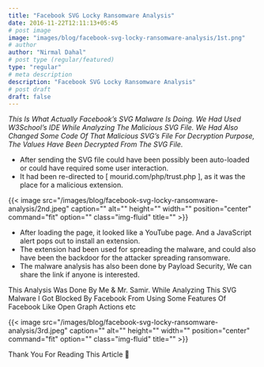 ```yaml
---
title: "Facebook SVG Locky Ransomware Analysis"
date: 2016-11-22T12:11:13+05:45
# post image
image: "images/blog/facebook-svg-locky-ransomware-analysis/1st.png"
# author
author: "Nirmal Dahal"
# post type (regular/featured)
type: "regular"
# meta description
description: "Facebook SVG Locky Ransomware Analysis"
# post draft
draft: false
---
```


*This Is What Actually Facebook’s SVG Malware Is Doing. We Had Used W3School’s IDE While Analyzing The Malicious SVG File. We Had Also Changed Some Code Of That Malicious SVG’s File For Decryption Purpose, The Values Have Been Decrypted From The SVG File.*

  - After sending the SVG file could have been possibly been auto-loaded or could have required some user interaction.
  - It had been re-directed to [ mourid.com/php/trust.php ], as it was the place for a malicious extension.

{{< image src="/images/blog/facebook-svg-locky-ransomware-analysis/2nd.jpeg" caption="" alt="" height="" width="" position="center" command="fit" option="" class="img-fluid" title="" >}}

  - After loading the page, it looked like a YouTube page. And a JavaScript alert pops out to install an extension.
  - The extension had been used for spreading the malware, and could also have been the backdoor for the attacker spreading ransomware.
  - The malware analysis has also been done by Payload Security, We can share the link if anyone is interested.

This Analysis Was Done By Me & Mr. Samir. While Analyzing This SVG Malware I Got Blocked By Facebook From Using Some Features Of Facebook Like Open Graph Actions etc

{{< image src="/images/blog/facebook-svg-locky-ransomware-analysis/3rd.jpeg" caption="" alt="" height="" width="" position="center" command="fit" option="" class="img-fluid" title="" >}}

Thank You For Reading This Article 🙂